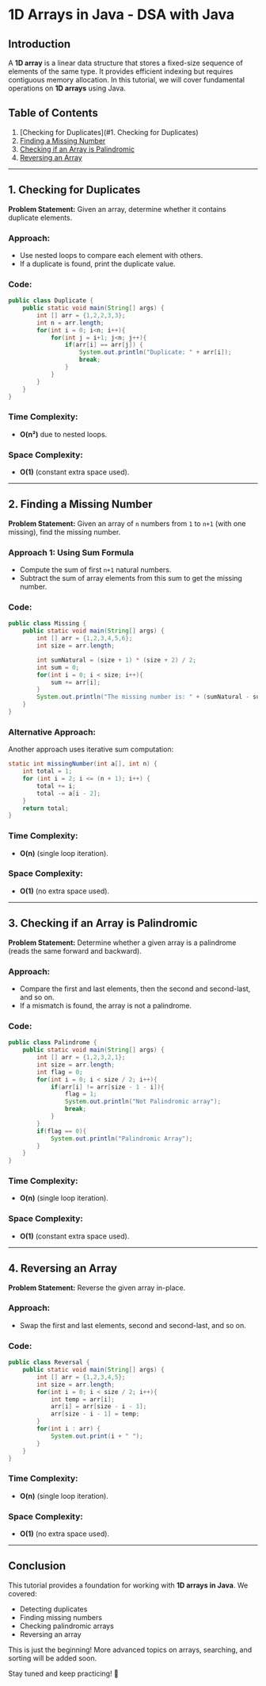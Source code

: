 # 1D Arrays in Java - DSA with Java

## Introduction
A **1D array** is a linear data structure that stores a fixed-size sequence of elements of the same type. It provides efficient indexing but requires contiguous memory allocation. In this tutorial, we will cover fundamental operations on **1D arrays** using Java.

## Table of Contents
1. [Checking for Duplicates](#1. Checking for Duplicates)
2. [Finding a Missing Number](#finding-a-missing-number)
3. [Checking if an Array is Palindromic](#checking-if-an-array-is-palindromic)
4. [Reversing an Array](#reversing-an-array)

---

## 1. Checking for Duplicates
**Problem Statement:** Given an array, determine whether it contains duplicate elements.

### **Approach:**
- Use nested loops to compare each element with others.
- If a duplicate is found, print the duplicate value.

### **Code:**
```java
public class Duplicate {
    public static void main(String[] args) {
        int [] arr = {1,2,2,3,3};
        int n = arr.length;
        for(int i = 0; i<n; i++){
            for(int j = i+1; j<n; j++){
                if(arr[i] == arr[j]) {
                    System.out.println("Duplicate: " + arr[i]);
                    break;
                }
            }
        }
    }
}
```
### **Time Complexity:**
- **O(n²)** due to nested loops.
### **Space Complexity:**
- **O(1)** (constant extra space used).

---

## 2. Finding a Missing Number
**Problem Statement:** Given an array of `n` numbers from `1` to `n+1` (with one missing), find the missing number.

### **Approach 1:** Using Sum Formula
- Compute the sum of first `n+1` natural numbers.
- Subtract the sum of array elements from this sum to get the missing number.

### **Code:**
```java
public class Missing {
    public static void main(String[] args) {
        int [] arr = {1,2,3,4,5,6};
        int size = arr.length;

        int sumNatural = (size + 1) * (size + 2) / 2;
        int sum = 0;
        for(int i = 0; i < size; i++){
            sum += arr[i];
        }
        System.out.println("The missing number is: " + (sumNatural - sum));
    }
}
```
### **Alternative Approach:**
Another approach uses iterative sum computation:
```java
static int missingNumber(int a[], int n) {
    int total = 1;
    for (int i = 2; i <= (n + 1); i++) {
        total += i;
        total -= a[i - 2];
    }
    return total;
}
```
### **Time Complexity:**
- **O(n)** (single loop iteration).
### **Space Complexity:**
- **O(1)** (no extra space used).

---

## 3. Checking if an Array is Palindromic
**Problem Statement:** Determine whether a given array is a palindrome (reads the same forward and backward).

### **Approach:**
- Compare the first and last elements, then the second and second-last, and so on.
- If a mismatch is found, the array is not a palindrome.

### **Code:**
```java
public class Palindrome {
    public static void main(String[] args) {
        int [] arr = {1,2,3,2,1};
        int size = arr.length;
        int flag = 0;
        for(int i = 0; i < size / 2; i++){
            if(arr[i] != arr[size - 1 - i]){
                flag = 1;
                System.out.println("Not Palindromic array");
                break;
            }
        }
        if(flag == 0){
            System.out.println("Palindromic Array");
        }
    }
}
```
### **Time Complexity:**
- **O(n)** (single loop iteration).
### **Space Complexity:**
- **O(1)** (constant extra space used).

---

## 4. Reversing an Array
**Problem Statement:** Reverse the given array in-place.

### **Approach:**
- Swap the first and last elements, second and second-last, and so on.

### **Code:**
```java
public class Reversal {
    public static void main(String[] args) {
        int [] arr = {1,2,3,4,5};
        int size = arr.length;
        for(int i = 0; i < size / 2; i++){
            int temp = arr[i];
            arr[i] = arr[size - i - 1];
            arr[size - i - 1] = temp;
        }
        for(int i : arr) {
            System.out.print(i + " ");
        }
    }
}
```
### **Time Complexity:**
- **O(n)** (single loop iteration).
### **Space Complexity:**
- **O(1)** (no extra space used).

---

## Conclusion
This tutorial provides a foundation for working with **1D arrays in Java**. We covered:
- Detecting duplicates
- Finding missing numbers
- Checking palindromic arrays
- Reversing an array

This is just the beginning! More advanced topics on arrays, searching, and sorting will be added soon.

Stay tuned and keep practicing! 🚀


